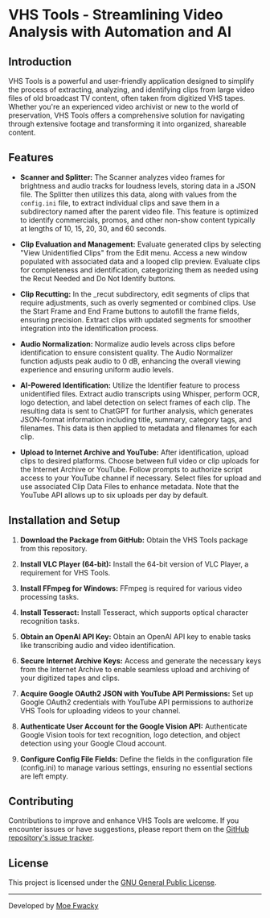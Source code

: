 # VHS Tools - Streamlining Video Analysis with Automation and AI

## Introduction

VHS Tools is a powerful and user-friendly application designed to simplify the process of extracting, analyzing, and identifying clips from large video files of old broadcast TV content, often taken from digitized VHS tapes. Whether you're an experienced video archivist or new to the world of preservation, VHS Tools offers a comprehensive solution for navigating through extensive footage and transforming it into organized, shareable content.

## Features

- **Scanner and Splitter:** The Scanner analyzes video frames for brightness and audio tracks for loudness levels, storing data in a JSON file. The Splitter then utilizes this data, along with values from the `config.ini` file, to extract individual clips and save them in a subdirectory named after the parent video file. This feature is optimized to identify commercials, promos, and other non-show content typically at lengths of 10, 15, 20, 30, and 60 seconds.

- **Clip Evaluation and Management:** Evaluate generated clips by selecting "View Unidentified Clips" from the Edit menu. Access a new window populated with associated data and a looped clip preview. Evaluate clips for completeness and identification, categorizing them as needed using the Recut Needed and Do Not Identify buttons.

- **Clip Recutting:** In the _recut subdirectory, edit segments of clips that require adjustments, such as overly segmented or combined clips. Use the Start Frame and End Frame buttons to autofill the frame fields, ensuring precision. Extract clips with updated segments for smoother integration into the identification process.

- **Audio Normalization:** Normalize audio levels across clips before identification to ensure consistent quality. The Audio Normalizer function adjusts peak audio to 0 dB, enhancing the overall viewing experience and ensuring uniform audio levels.

- **AI-Powered Identification:** Utilize the Identifier feature to process unidentified files. Extract audio transcripts using Whisper, perform OCR, logo detection, and label detection on select frames of each clip. The resulting data is sent to ChatGPT for further analysis, which generates JSON-format information including title, summary, category tags, and filenames. This data is then applied to metadata and filenames for each clip.

- **Upload to Internet Archive and YouTube:** After identification, upload clips to desired platforms. Choose between full video or clip uploads for the Internet Archive or YouTube. Follow prompts to authorize script access to your YouTube channel if necessary. Select files for upload and use associated Clip Data Files to enhance metadata. Note that the YouTube API allows up to six uploads per day by default.

## Installation and Setup

1. **Download the Package from GitHub:** Obtain the VHS Tools package from this repository.

2. **Install VLC Player (64-bit):** Install the 64-bit version of VLC Player, a requirement for VHS Tools.

3. **Install FFmpeg for Windows:** FFmpeg is required for various video processing tasks.

4. **Install Tesseract:** Install Tesseract, which supports optical character recognition tasks.

5. **Obtain an OpenAI API Key:** Obtain an OpenAI API key to enable tasks like transcribing audio and video identification.

6. **Secure Internet Archive Keys:** Access and generate the necessary keys from the Internet Archive to enable seamless upload and archiving of your digitized tapes and clips.

7. **Acquire Google OAuth2 JSON with YouTube API Permissions:** Set up Google OAuth2 credentials with YouTube API permissions to authorize VHS Tools for uploading videos to your channel.

8. **Authenticate User Account for the Google Vision API:** Authenticate Google Vision tools for text recognition, logo detection, and object detection using your Google Cloud account.

9. **Configure Config File Fields:** Define the fields in the configuration file (config.ini) to manage various settings, ensuring no essential sections are left empty.

## Contributing

Contributions to improve and enhance VHS Tools are welcome. If you encounter issues or have suggestions, please report them on the [GitHub repository's issue tracker](https://github.com/MoeFwacky/vhstools/issues).

## License

This project is licensed under the [GNU General Public License](LICENSE).

---

Developed by [Moe Fwacky](https://github.com/MoeFwacky)

